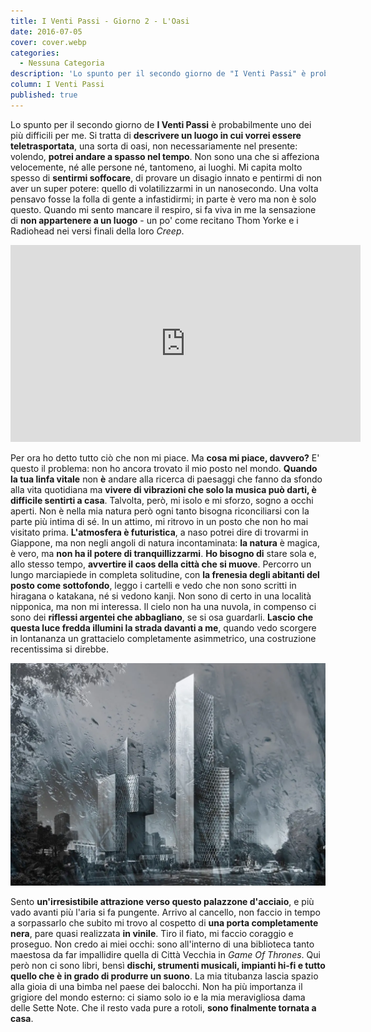 ```yaml
---
title: I Venti Passi - Giorno 2 - L'Oasi
date: 2016-07-05
cover: cover.webp
categories:
  - Nessuna Categoria
description: 'Lo spunto per il secondo giorno de "I Venti Passi" è probabilmente uno dei più difficili per me. Si tratta di "descrivere un luogo in cui vorrei essere teletrasportata", una sorta di oasi, non necessariamente nel presente: volendo, "potrei andare a spasso nel tempo".'
column: I Venti Passi
published: true
---
```

Lo spunto per il secondo giorno de **I Venti Passi** è probabilmente uno dei più difficili per me. Si tratta di **descrivere un luogo in cui vorrei essere teletrasportata**, una sorta di oasi, non necessariamente nel presente: volendo, **potrei andare a spasso nel tempo**. Non sono una che si affeziona velocemente, né alle persone né, tantomeno, ai luoghi. Mi capita molto spesso di **sentirmi soffocare**, di provare un disagio innato e pentirmi di non aver un super potere: quello di volatilizzarmi in un nanosecondo. Una volta pensavo fosse la folla di gente a infastidirmi; in parte è vero ma non è solo questo. Quando mi sento mancare il respiro, si fa viva in me la sensazione di **non appartenere a un luogo** - un po' come recitano Thom Yorke e i Radiohead nei versi finali della loro _Creep_.

<iframe width="560" height="315" src="https://www.youtube.com/embed/XFkzRNyygfk" frameborder="0" allow="accelerometer; autoplay; encrypted-media; gyroscope; picture-in-picture" allowfullscreen title="Radiohead"></iframe>

Per ora ho detto tutto ciò che non mi piace. Ma **cosa mi piace, davvero?** E' questo il problema: non ho ancora trovato il mio posto nel mondo. **Quando la tua linfa vitale** non **è** andare alla ricerca di paesaggi che fanno da sfondo alla vita quotidiana ma **vivere di vibrazioni che solo la musica può darti, è difficile sentirti a casa**. Talvolta, però, mi isolo e mi sforzo, sogno a occhi aperti. Non è nella mia natura però ogni tanto bisogna riconciliarsi con la parte più intima di sé. In un attimo, mi ritrovo in un posto che non ho mai visitato prima. **L'atmosfera è futuristica**, a naso potrei dire di trovarmi in Giappone, ma non negli angoli di natura incontaminata: **la natura** è magica, è vero, ma **non ha il potere di tranquillizzarmi**. **Ho bisogno di** stare sola e, allo stesso tempo, **avvertire il caos della città che si muove**. Percorro un lungo marciapiede in completa solitudine, con **la frenesia degli abitanti del posto come sottofondo**, leggo i cartelli e vedo che non sono scritti in hiragana o katakana, né si vedono kanji. Non sono di certo in una località nipponica, ma non mi interessa. Il cielo non ha una nuvola, in compenso ci sono dei **riflessi argentei che abbagliano**, se si osa guardarli. **Lascio che questa luce fredda illumini la strada davanti a me**, quando vedo scorgere in lontananza un grattacielo completamente asimmetrico, una costruzione recentissima si direbbe.

![Immagine](./Blog-Venti-Passi-Giorno-2.webp)

Sento **un'irresistibile attrazione verso questo palazzone d'acciaio**, e più vado avanti più l'aria si fa pungente. Arrivo al cancello, non faccio in tempo a sorpassarlo che subito mi trovo al cospetto di **una porta completamente nera**, pare quasi realizzata **in vinile**. Tiro il fiato, mi faccio coraggio e proseguo. Non credo ai miei occhi: sono all'interno di una biblioteca tanto maestosa da far impallidire quella di Città Vecchia in _Game Of Thrones_. Qui però non ci sono libri, bensì **dischi, strumenti musicali, impianti hi-fi e tutto quello che è in grado di produrre un suono**. La mia titubanza lascia spazio alla gioia di una bimba nel paese dei balocchi. Non ha più importanza il grigiore del mondo esterno: ci siamo solo io e la mia meravigliosa dama delle Sette Note. Che il resto vada pure a rotoli, **sono finalmente tornata a casa**.
